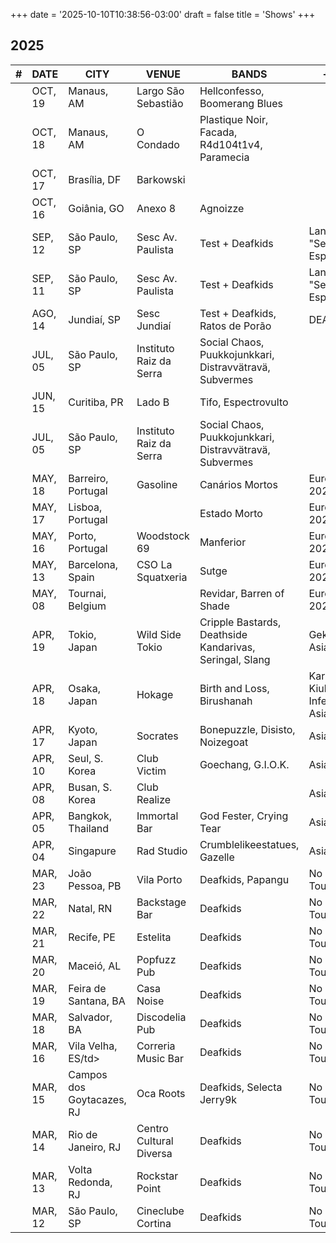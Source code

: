 +++
date = '2025-10-10T10:38:56-03:00'
draft = false
title = 'Shows'
+++

## 2025

<section class="table-wrapper">

<table>

<thead>
    <tr>
        <th>#</th>
        <th>DATE</th>
        <th>CITY</th>
        <th>VENUE</th>
        <th>BANDS</th>
        <th>+ INFO</th>
        </tr>
</thead>

<tbody>
    <tr>
        <td></td>
        <td>OCT, 19</td>
        <td>Manaus, AM</td>
        <td>Largo São Sebastião</td>
        <td>Hellconfesso, Boomerang Blues</td>
        <td></td>
    </tr>
    <tr>
        <td></td>
        <td>OCT, 18</td>
        <td>Manaus, AM</td>
        <td>O Condado</td>
        <td>Plastique Noir, Facada, R4d104t1v4,<br>Paramecia</td>
        <td></td>
    </tr>
    <tr>
        <td></td>
        <td>OCT, 17</td>
        <td>Brasília, DF</td>
        <td>Barkowski</td>
        <td></td>
        <td></td>
    </tr>
    <tr>
        <td></td>
        <td>OCT, 16</td>
        <td>Goiânia, GO</td>
        <td>Anexo 8</td>
        <td>Agnoizze</td>
        <td></td>
    </tr>
    <tr>
        <td></td>
        <td>SEP, 12</td>
        <td>São Paulo, SP</td>
        <td>Sesc Av. Paulista</td>
        <td>Test + Deafkids</td>
        <td>Lançamento: "Sem Esperanças"</td>
    </tr>
    <tr>
        <td></td>
        <td>SEP, 11</td>
        <td>São Paulo, SP</td>
        <td>Sesc Av. Paulista</td>
        <td>Test + Deafkids</td>
        <td>Lançamento: "Sem Esperanças"</td>
    </tr>
    <tr>
        <td></td>
        <td>AGO, 14</td>
        <td>Jundiaí, SP</td>
        <td>Sesc Jundiaí</td>
        <td>Test + Deafkids, Ratos de Porão</td>
        <td>DEAFTEST</td>
    </tr>
    <tr>
        <td></td>
        <td>JUL, 05</td>
        <td>São Paulo, SP</td>
        <td>Instituto Raiz da Serra</td>
        <td>Social Chaos, Puukkojunkkari,</br> Distravvätravä, Subvermes</td>
        <td></td>
    </tr>
    <tr>
        <td></td>
        <td>JUN, 15</td>
        <td>Curitiba, PR</td>
        <td>Lado B</td>
        <td>Tifo, Espectrovulto</td>
        <td></td>
    </tr>
    <tr>
        <td></td>
        <td>JUL, 05</td>
        <td>São Paulo, SP</td>
        <td>Instituto Raiz da Serra</td>
        <td>Social Chaos, Puukkojunkkari,</br> Distravvätravä, Subvermes</td>
        <td></td>
    </tr>
    <tr>
        <td></td>
        <td>MAY, 18</td>
        <td>Barreiro, Portugal</td>
        <td>Gasoline</td>
        <td>Canários Mortos</td>
        <td>Europa 2025</td>
    </tr>
    <tr>
        <td></td>
        <td>MAY, 17</td>
        <td>Lisboa, Portugal</td>
        <td></td>
        <td>Estado Morto</td>
        <td>Europa 2025</td>
    </tr>
    <tr>
        <td></td>
        <td>MAY, 16</td>
        <td>Porto, Portugal</td>
        <td>Woodstock 69</td>
        <td>Manferior</td>
        <td>Europa 2025</td>
    </tr>
    <tr>
        <td></td>
        <td>MAY, 13</td>
        <td>Barcelona, Spain</td>
        <td>CSO La Squatxeria</td>
        <td>Sutge</td>
        <td>Europa 2025</td>
    </tr>
    <tr>
        <td></td>
        <td>MAY, 08</td>
        <td>Tournai, Belgium</td>
        <td></td>
        <td>Revidar, Barren of Shade</td>
        <td>Europa 2025</td>
    </tr>
    <tr>
        <td></td>
        <td>APR, 19</td>
        <td>Tokio, Japan</td>
        <td>Wild Side Tokio</td>
        <td>Cripple Bastards, Deathside</br>Kandarivas, Seringal, Slang</td>
        <td>Gekko Fest</br>Asia 2025</td>
    </tr>
    <tr>
        <td></td>
        <td>APR, 18</td>
        <td>Osaka, Japan</td>
        <td>Hokage</td>
        <td>Birth and Loss, Birushanah</td>
        <td>Karasu Kiuller Inferno</br>Asia 2025</td>
    </tr>
    <tr>
        <td></td>
        <td>APR, 17</td>
        <td>Kyoto, Japan</td>
        <td>Socrates</td>
        <td>Bonepuzzle, Disisto,</br>Noizegoat</td>
        <td>Asia 2025</td>
    </tr>
    <tr>
        <td></td>
        <td>APR, 10</td>
        <td>Seul, S. Korea</td>
        <td>Club Victim</td>
        <td>Goechang, G.I.O.K.</td>
        <td>Asia 2025</td>
    </tr>
    <tr>
        <td></td>
        <td>APR, 08</td>
        <td>Busan, S. Korea</td>
        <td>Club Realize</td>
        <td></td>
        <td>Asia 2025</td>
    </tr>
    <tr>
        <td></td>
        <td>APR, 05</td>
        <td>Bangkok, Thailand</td>
        <td>Immortal Bar</td>
        <td>God Fester, Crying Tear</td>
        <td>Asia 2025</td>
    </tr>
    <tr>
        <td></td>
        <td>APR, 04</td>
        <td>Singapure</td>
        <td>Rad Studio</td>
        <td>Crumblelikeestatues, Gazelle</td>
        <td>Asia 2025</td>
    </tr>
    <tr>
        <td></td>
        <td>MAR, 23</td>
        <td>João Pessoa, PB</td>
        <td>Vila Porto</td>
        <td>Deafkids, Papangu</td>
        <td>No Hope Tour V</td>
    </tr>
    <tr>
        <td></td>
        <td>MAR, 22</td>
        <td>Natal, RN</td>
        <td>Backstage Bar</td>
        <td>Deafkids</td>
        <td>No Hope Tour V</td>
    </tr>
    <tr>
        <td></td>
        <td>MAR, 21</td>
        <td>Recife, PE</td>
        <td>Estelita</td>
        <td>Deafkids</td>
        <td>No Hope Tour V</td>
    </tr>
    <tr>
        <td></td>
        <td>MAR, 20</td>
        <td>Maceió, AL</td>
        <td>Popfuzz Pub</td>
        <td>Deafkids</td>
        <td>No Hope Tour V</td>
    </tr>
    <tr>
        <td></td>
        <td>MAR, 19</td>
        <td>Feira de Santana, BA</td>
        <td>Casa Noise</td>
        <td>Deafkids</td>
        <td>No Hope Tour V</td>
    </tr>
    <tr>
        <td></td>
        <td>MAR, 18</td>
        <td>Salvador, BA</td>
        <td>Discodelia Pub</td>
        <td>Deafkids</td>
        <td>No Hope Tour V</td>
    </tr>
    <tr>
        <td></td>
        <td>MAR, 16</td>
        <td>Vila Velha, ES/td>
        <td>Correria Music Bar</td>
        <td>Deafkids</td>
        <td>No Hope Tour V</td>
    </tr>
    <tr>
        <td></td>
        <td>MAR, 15</td>
        <td>Campos dos Goytacazes, RJ</td>
        <td>Oca Roots</td>
        <td>Deafkids, Selecta Jerry9k</td>
        <td>No Hope Tour V</td>
    </tr>
    <tr>
        <td></td>
        <td>MAR, 14</td>
        <td>Rio de Janeiro, RJ</td>
        <td>Centro Cultural Diversa</td>
        <td>Deafkids</td>
        <td>No Hope Tour V</td>
    </tr>
    <tr>
        <td></td>
        <td>MAR, 13</td>
        <td>Volta Redonda, RJ</td>
        <td>Rockstar Point</td>
        <td>Deafkids</td>
        <td>No Hope Tour V</td>
    </tr>
    <tr>
        <td></td>
        <td>MAR, 12</td>
        <td>São Paulo, SP</td>
        <td>Cineclube Cortina</td>
        <td>Deafkids</td>
        <td>No Hope Tour V</td>
    </tr>
</tbody>

</table>

</section>
